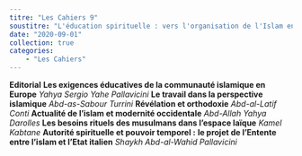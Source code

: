```yaml
---
titre: "Les Cahiers 9"
soustitre: "L'éducation spirituelle : vers l'organisation de l'Islam en Europe"
date: "2020-09-01"
collection: true
categories:
    - "Les Cahiers"
---
```


**Editorial**
**Les exigences éducatives de la communauté islamique en Europe**
*Yahya Sergio Yahe Pallavicini*
**Le travail dans la perspective islamique**
*Abd-as-Sabour Turrini*
**Révélation et orthodoxie**
*Abd-al-Latif Conti*
**Actualité de l’islam et modernité occidentale**
*Abd-Allah Yahya Darolles*
**Les besoins rituels des musulmans dans l’espace laïque**
*Kamel Kabtane*
**Autorité spirituelle et pouvoir temporel :**
**le projet de l’Entente entre l’islam et l’Etat italien**
*Shaykh Abd-al-Wahid Pallavicini*